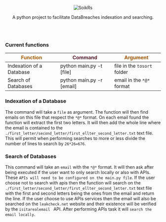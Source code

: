 <br></br>
<p align="center">
  <a>
    <img alt="SoikRs" title="SoikRs" src="https://avatars.githubusercontent.com/u/112499783?v=4">
  </a>
</p>
<p align="center"> A python project to facilitate DataBreaches indexation and searching.</p>
<br></br>

### Current functions

<span style="color:#b45e02">Function</span> | <span style="color:#5f1e2d">Command</span> | <span style="color:#aa5502">Argument</span>
--- | --- | ---
Indexation of a Database   | python main.py -t [file] | file in the `tosort` folder
Search of Databases      | python main.py -r [email] | email in the `*@*` format

### Indexation of a Database
The command will take a `file` as argument. The function will then find emails on this file that respect the `*@*` format. On each email found the function will extract the first two letters. It will then add the whole line where the email is contained to the `./first_letter/second_letter/first_ellter_second_letter.txt` text file. This will permit when performing searches to more or less divide the number of lines to search by `26*26=676`.

### Search of Databases
This command will take an `email` with the `*@*` format. It will then ask after being executed if the user want to only search locally or also with APIs. These `APIs will need to be configured on the main.py file`. If the user choose not to search with apis then the function will search on the `./first_letter/second_letter/first_ellter_second_letter.txt` text file with the first and second letters being the ones from the email and return the line. If the user choose to use APIs services then the email will also be searched on the `leakcheck.net` website and their existence will be verified by the `isitarealemail ` API. After performing APIs task it will `search the email locally`.

